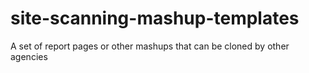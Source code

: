 # site-scanning-mashup-templates
A set of report pages or other mashups that can be cloned by other agencies 
